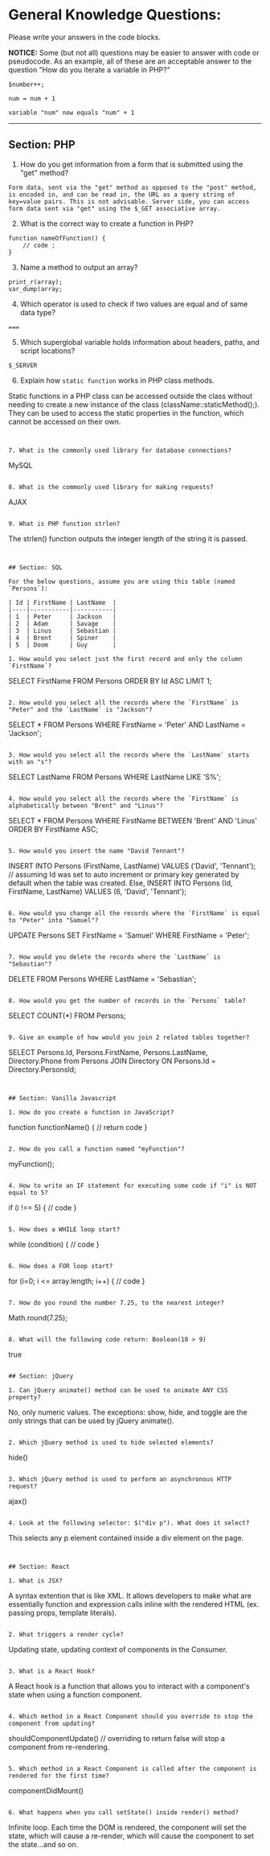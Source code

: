 # General Knowledge Questions:

Please write your answers in the code blocks.

**NOTICE:** Some (but not all) questions may be easier to answer with code or pseudocode. As an example, all of these are an acceptable answer to the question "How do you iterate a variable in PHP?"

```
$number++;
```

```
num = num + 1
```

```
variable "num" now equals "num" + 1
```

-----------------------------------------------------------------------

## Section: PHP

1. How do you get information from a form that is submitted using the "get" method?

```
Form data, sent via the "get" method as opposed to the "post" method, is encoded in, and can be read in, the URL as a query string of key=value pairs. This is not advisable. Server side, you can access form data sent via "get" using the $_GET associative array.
```

2. What is the correct way to create a function in PHP?

```
function nameOfFunction() {
	// code ;
}
```

3. Name a method to output an array?

```
print_r(array);
var_dump(array;
```

4. Which operator is used to check if two values are equal and of same data type?

```
===
```

5. Which superglobal variable holds information about headers, paths, and script locations?

```
$_SERVER
```

6. Explain how `static function` works in PHP class methods.

Static functions in a PHP class can be accessed outside the class without needing to create a new instance of the class (className::staticMethod();). They can be used to access the static properties in the function, which cannot be accessed on their own.
```


7. What is the commonly used library for database connections?

```
MySQL
```

8. What is the commonly used library for making requests?

```
AJAX
```

9. What is PHP function strlen?

```
The strlen() function outputs the integer length of the string it is passed.
```


## Section: SQL

For the below questions, assume you are using this table (named `Persons`):

| Id | FirstName | LastName  |
|----|-----------|-----------|
| 1  | Peter     | Jackson   |
| 2  | Adam      | Savage    |
| 3  | Linus     | Sebastian |
| 4  | Brent     | Spiner    |
| 5  | Doom      | Guy       |

1. How would you select just the first record and only the column `FirstName`?

```
SELECT FirstName FROM Persons ORDER BY Id ASC LIMIT 1;
```

2. How would you select all the records where the `FirstName` is "Peter" and the `LastName` is "Jackson"?

```
SELECT * FROM Persons WHERE FirstName = 'Peter' AND LastName = 'Jackson';
```

3. How would you select all the records where the `LastName` starts with an "s"?

```
SELECT LastName FROM Persons WHERE LastName LIKE 'S%';
```

4. How would you select all the records where the `FirstName` is alphabetically between "Brent" and "Linus"?

```
SELECT * FROM Persons WHERE FirstName BETWEEN 'Brent' AND 'Linus' ORDER BY FirstName ASC;
```

5. How would you insert the name "David Tennant"?

```
INSERT INTO Persons (FirstName, LastName) VALUES ('David', 'Tennant'); // assuming Id was set to auto increment or primary key generated by default when the table was created. Else, INSERT INTO Persons (Id, FirstName, LastName) VALUES (6, 'David', 'Tennant');
```

6. How would you change all the records where the `FirstName` is equal to "Peter" into "Samuel"?

```
UPDATE Persons SET FirstName = 'Samuel' WHERE FirstName = 'Peter';
```

7. How would you delete the records where the `LastName` is "Sebastian"?

```
DELETE FROM Persons WHERE LastName = 'Sebastian';
```

8. How would you get the number of records in the `Persons` table?

```
SELECT COUNT(*) FROM Persons;
```

9. Give an example of how would you join 2 related tables together?

```
SELECT Persons.Id, Persons.FirstName, Persons.LastName, Directory.Phone from Persons JOIN Directory ON Persons.Id = Directory.PersonsId;
```


## Section: Vanilla Javascript

1. How do you create a function in JavaScript?

```
function functionName() {
	// return code
}
 ```

2. How do you call a function named "myFunction"?

```
myFunction();
```

4. How to write an IF statement for executing some code if "i" is NOT equal to 5?

```
if (i !== 5) {
	// code
}
```

5. How does a WHILE loop start?

```
while (condition) {
	// code 
}
```

6. How does a FOR loop start?

```
for (i=0; i <= array.length; i++) {
	// code
}
```

7. How do you round the number 7.25, to the nearest integer?

```
Math.round(7.25);
```

8. What will the following code return: Boolean(10 > 9)

```
true
```

## Section: jQuery

1. Can jQuery animate() method can be used to animate ANY CSS property?

```
No, only numeric values. The exceptions: show, hide, and toggle are the only strings that can be used by jQuery animate().
```

2. Which jQuery method is used to hide selected elements?

```
hide()
```

3. Which jQuery method is used to perform an asynchronous HTTP request?

```
ajax()
```

4. Look at the following selector: $("div p"). What does it select?

```
This selects any p element contained inside a div element on the page.
```


## Section: React

1. What is JSX?

```
A syntax extention that is like XML. It allows developers to make what are essentially function and expression calls inline with the rendered HTML (ex. passing props, template literals).
```

2. What triggers a render cycle?

```
Updating state, updating context of components in the Consumer.
```

3. What is a React Hook?

```
A React hook is a function that allows you to interact with a component's state when using a function component.
```

4. Which method in a React Component should you override to stop the component from updating?

```
shouldComponentUpdate() // overriding to return false will stop a component from re-rendering.
```

5. Which method in a React Component is called after the component is rendered for the first time?

```
componentDidMount()
```

6. What happens when you call setState() inside render() method?

```
Infinite loop. Each time the DOM is rendered, the component will set the state, which will cause a re-render, which will cause the component to set the state...and so on.
```

